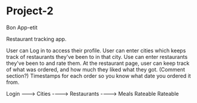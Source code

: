 # Project-2

Bon App-etit


Restaurant tracking app.

User can Log in to access their profile.
User can enter cities which keeps track of restaurants they've been to in that city.
Use can enter restaurants they've been to and rate them.
At the restaurant page, user can keep track of what was ordered, and how much they liked what they got. (Comment section?)
Timestamps for each order so you know what date you ordered it from.

Login ---> Cities ----> Restaurants ----> Meals
                            Rateable        Rateable

